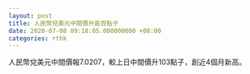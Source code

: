 ```yaml
---
layout: post
title: 人民幣兌美元中間價升逾百點子
date: 2020-07-08 09:18:05.000000000 +08:00
categories: rthk
---
```


人民幣兌美元中間價報7.0207，較上日中間價升103點子，創近4個月新高。
